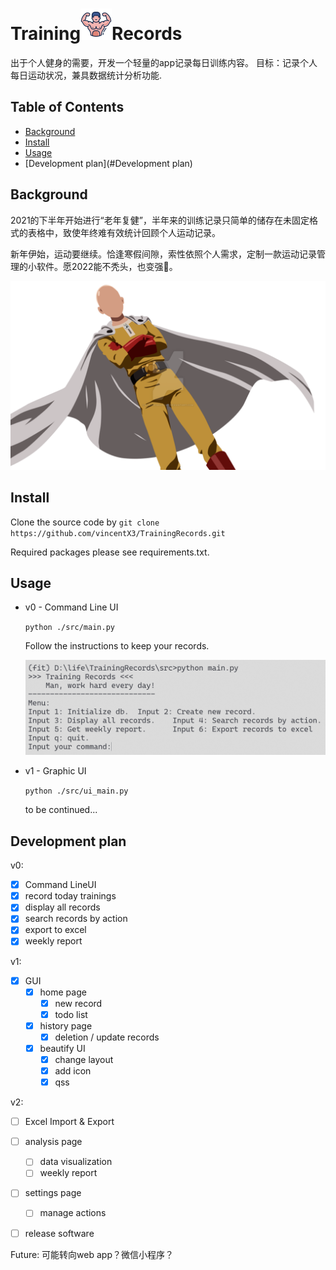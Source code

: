 # Training<img src="./res/main_icon.png" alt="icon" style="zoom:25%;" />Records	

出于个人健身的需要，开发一个轻量的app记录每日训练内容。
目标：记录个人每日运动状况，兼具数据统计分析功能.

## Table of Contents
- [Background](#Background)
- [Install](#Install)
- [Usage](#Usage)
- [Development plan](#Development plan)

## Background
2021的下半年开始进行“老年复健”，半年来的训练记录只简单的储存在未固定格式的表格中，致使年终难有效统计回顾个人运动记录。

新年伊始，运动要继续。恰逢寒假间隙，索性依照个人需求，定制一款运动记录管理的小软件。愿2022能不秃头，也变强💪。

<p align="center">
<img src="./docs/Saitama-PNG-Transparent-Image.png" style="zoom:50%;">
</p>

## Install
Clone the source code by
`git clone https://github.com/vincentX3/TrainingRecords.git`

Required packages please see requirements.txt.

## Usage

- v0 - Command Line UI

  `python ./src/main.py`

  Follow the instructions to keep your records.

  ![](./docs/v0_01.png)

- v1 - Graphic UI

  `python ./src/ui_main.py`

  to be continued...
  
  



## Development plan
v0:
- [x] Command LineUI
- [x] record today trainings
- [x] display all records
- [x] search records by action
- [x] export to excel
- [x] weekly report

v1:
- [x] GUI
  - [x] home page
    - [x] new record
    - [x] todo list
  - [x] history page
    - [x] deletion / update records
  - [x] beautify UI
    - [x] change layout
    - [x] add icon
    - [x] qss

v2:
- [ ] Excel Import & Export

- [ ] analysis page
  - [ ] data visualization
  - [ ] weekly report
  
- [ ] settings page
  - [ ] manage actions
  
- [ ] release software

  

Future:
可能转向web app？微信小程序？

